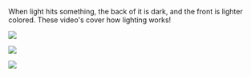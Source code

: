 When light hits something, the back of it is dark, and the front is lighter colored. These video's cover how lighting works!

![](https://www.youtube.com/watch?v=KCqqpXQiWcY)

![](https://www.youtube.com/watch?v=KCqqpXQiWcY)

![](https://www.youtube.com/watch?v=SjBJKHhNJpM)